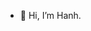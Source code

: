 - 👋 Hi, I’m Hanh.

<!---
hanhmfa/hanhmfa is a ✨ special ✨ repository because its `README.md` (this file) appears on your GitHub profile.
You can click the Preview link to take a look at your changes.
--->
